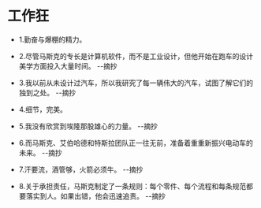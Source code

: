 # 工作狂

- 1.勤奋与爆棚的精力。

- 2.尽管马斯克的专长是计算机软件，而不是工业设计，但他开始在跑车的设计美学方面投入大量时间。 --摘抄

- 3.我以前从未设计过汽车，所以我研究了每一辆伟大的汽车，试图了解它们的独到之处。 --摘抄

- 4.细节，完美。

- 5.我没有欣赏到埃隆那股雄心的力量。 --摘抄

- 6.而马斯克、艾伯哈德和特斯拉团队正一往无前，准备着重重新振兴电动车的未来。 --摘抄

- 7.汗要流，酒管够，火箭必须牛。 --摘抄

- 8.关于承担责任，马斯克制定了一条规则：每个零件、每个流程和每条规范都要落实到人。如果出错，他会迅速追责。 --摘抄
